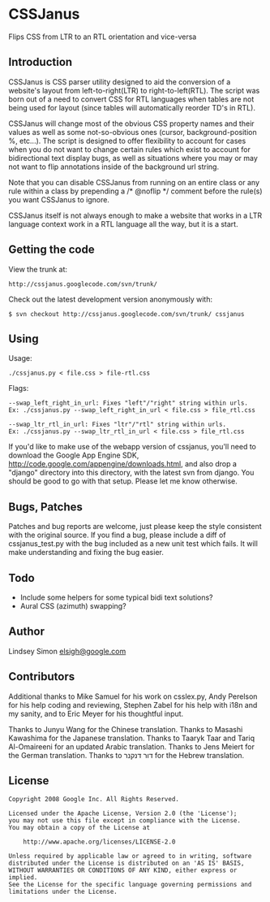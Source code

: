 # CSSJanus

Flips CSS from LTR to an RTL orientation and vice-versa

## Introduction

CSSJanus is CSS parser utility designed to aid the conversion of a website's layout from left-to-right(LTR) to right-to-left(RTL). The script was born out of a need to convert CSS for RTL languages when tables are not being used for layout (since tables will automatically reorder TD's in RTL).

CSSJanus will change most of the obvious CSS property names and their values as well as some not-so-obvious ones (cursor, background-position %, etc...). The script is designed to offer flexibility to account for cases when you do not want to change certain rules which exist to account for bidirectional text display bugs, as well as situations where you may or may not want to flip annotations inside of the background url string.

Note that you can disable CSSJanus from running on an entire class or any rule within a class by prepending a /* @noflip */ comment before the rule(s) you want CSSJanus to ignore.

CSSJanus itself is not always enough to make a website that works in a LTR language context work in a RTL language all the way, but it is a start.

## Getting the code

View the trunk at:

    http://cssjanus.googlecode.com/svn/trunk/

Check out the latest development version anonymously with:

    $ svn checkout http://cssjanus.googlecode.com/svn/trunk/ cssjanus

## Using

Usage:

    ./cssjanus.py < file.css > file-rtl.css

Flags:

    --swap_left_right_in_url: Fixes "left"/"right" string within urls.
    Ex: ./cssjanus.py --swap_left_right_in_url < file.css > file_rtl.css

    --swap_ltr_rtl_in_url: Fixes "ltr"/"rtl" string within urls.
    Ex: ./cssjanus.py --swap_ltr_rtl_in_url < file.css > file_rtl.css

If you'd like to make use of the webapp version of cssjanus, you'll need to download the Google App Engine SDK, http://code.google.com/appengine/downloads.html, and also drop a "django" directory into this directory, with the latest svn from django. You should be good to go with that setup. Please let me know otherwise.

## Bugs, Patches

Patches and bug reports are welcome, just please keep the style consistent with the original source. If you find a bug, please include a diff of cssjanus_test.py with the bug included as a new unit test which fails. It will make understanding and fixing the bug easier.

## Todo

* Include some helpers for some typical bidi text solutions?
* Aural CSS (azimuth) swapping?

## Author

Lindsey Simon <elsigh@google.com>

## Contributors

Additional thanks to Mike Samuel for his work on csslex.py, Andy Perelson for his help coding and reviewing, Stephen Zabel for his help with i18n and my sanity, and to Eric Meyer for his thoughtful input.

Thanks to Junyu Wang for the Chinese translation.
Thanks to Masashi Kawashima for the Japanese translation.
Thanks to Taaryk Taar and Tariq Al-Omaireeni for an updated Arabic translation.
Thanks to Jens Meiert for the German translation.
Thanks to דור דנקנר for the Hebrew translation.

## License

    Copyright 2008 Google Inc. All Rights Reserved.

    Licensed under the Apache License, Version 2.0 (the 'License');
    you may not use this file except in compliance with the License.
    You may obtain a copy of the License at

        http://www.apache.org/licenses/LICENSE-2.0

    Unless required by applicable law or agreed to in writing, software
    distributed under the License is distributed on an 'AS IS' BASIS,
    WITHOUT WARRANTIES OR CONDITIONS OF ANY KIND, either express or implied.
    See the License for the specific language governing permissions and
    limitations under the License.

